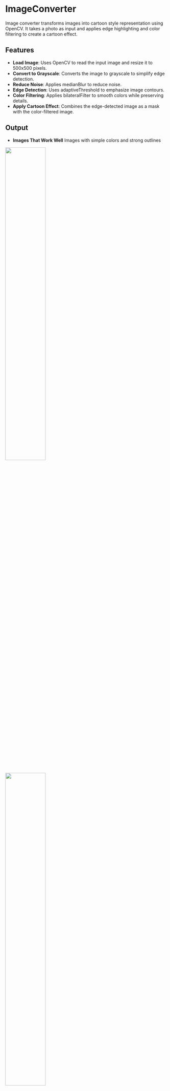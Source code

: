 # ImageConverter
Image converter transforms images into cartoon style representation using OpenCV. It takes a photo as input and applies edge highlighting and color filtering to create a cartoon effect.

## Features
- **Load Image**: Uses OpenCV to read the input image and resize it to 500x500 pixels.
- **Convert to Grayscale**: Converts the image to grayscale to simplify edge detection.
- **Reduce Noise**: Applies medianBlur to reduce noise.
- **Edge Detection**: Uses adaptiveThreshold to emphasize image contours.
- **Color Filtering**: Applies bilateralFilter to smooth colors while preserving details.
- **Apply Cartoon Effect**: Combines the edge-detected image as a mask with the color-filtered image.

## Output
- **Images That Work Well**
Images with simple colors and strong outlines
<img src="https://github.com/user-attachments/assets/93c15d43-871f-48d6-aaee-6389ccb1ccea" width="50%">
<img src="https://github.com/user-attachments/assets/003c5979-547f-4f98-b8ca-3901c56f1e4e" width="50%">

- **Images That Do Not Work Well**
Images with blurry edges
<img src="https://github.com/user-attachments/assets/64e16585-c686-4b7c-a971-552fa206fcd7" width="50%">
<img src="https://github.com/user-attachments/assets/2cdf951f-d1f3-47c8-80f6-d8b1a6ce0156" width="50%">

- **Limitations of the Algorithm**
Images with soft or blurry edges may not produce clear contours, leading to less defined cartoon effects. The algorithm relies on strong edges for effective segmentation.

